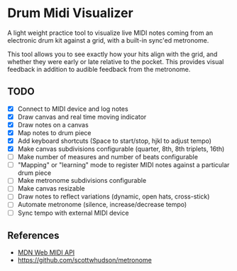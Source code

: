 # Drum Midi Visualizer

A light weight practice tool to visualize live MIDI notes coming from an
electronic drum kit against a grid, with a built-in sync'ed metronome.

This tool allows you to see exactly how your hits align with the grid, and
whether they were early or late relative to the pocket. This provides visual
feedback in addition to audible feedback from the metronome.

## TODO

- [x] Connect to MIDI device and log notes
- [x] Draw canvas and real time moving indicator
- [x] Draw notes on a canvas
- [x] Map notes to drum piece
- [x] Add keyboard shortcuts (Space to start/stop, hjkl to adjust tempo)
- [x] Make canvas subdivisions configurable (quarter, 8th, 8th triplets, 16th)
- [ ] Make number of measures and number of beats configurable
- [ ] "Mapping" or "learning" mode to register MIDI notes against a particular drum piece
- [ ] Make metronome subdivisions configurable
- [ ] Make canvas resizable
- [ ] Draw notes to reflect variations (dynamic, open hats, cross-stick)
- [ ] Automate metronome (silence, increase/decrease tempo)
- [ ] Sync tempo with external MIDI device

## References

- [MDN Web MIDI API](https://developer.mozilla.org/en-US/docs/Web/API/Web_MIDI_API)
- https://github.com/scottwhudson/metronome
